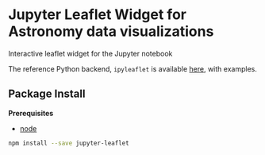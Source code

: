 Jupyter Leaflet Widget for Astronomy data visualizations
======================

Interactive leaflet widget for the Jupyter notebook

The reference Python backend, `ipyleaflet` is available
[here](https://github.com/ellisonbg/ipyleaflet), with examples.

Package Install
---------------

**Prerequisites**
- [node](https://nodejs.org/)

```bash
npm install --save jupyter-leaflet
```
